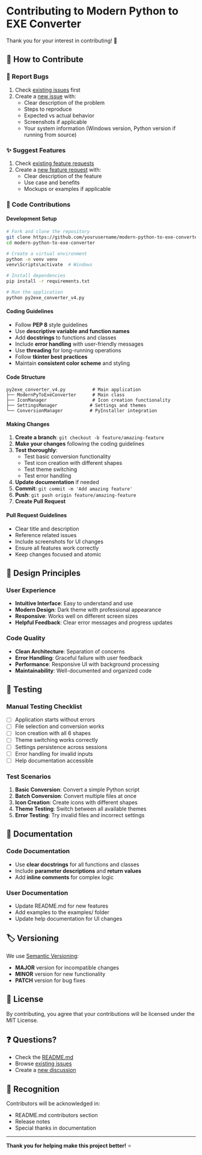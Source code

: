 # Contributing to Modern Python to EXE Converter

Thank you for your interest in contributing! 🎉

## 🤝 How to Contribute

### 🐛 Report Bugs
1. Check [existing issues](../../issues) first
2. Create a [new issue](../../issues/new) with:
   - Clear description of the problem
   - Steps to reproduce
   - Expected vs actual behavior
   - Screenshots if applicable
   - Your system information (Windows version, Python version if running from source)

### ✨ Suggest Features
1. Check [existing feature requests](../../issues?q=is%3Aissue+label%3Aenhancement)
2. Create a [new feature request](../../issues/new) with:
   - Clear description of the feature
   - Use case and benefits
   - Mockups or examples if applicable

### 🔧 Code Contributions

#### Development Setup
```bash
# Fork and clone the repository
git clone https://github.com/yourusername/modern-python-to-exe-converter.git
cd modern-python-to-exe-converter

# Create a virtual environment
python -m venv venv
venv\Scripts\activate  # Windows

# Install dependencies
pip install -r requirements.txt

# Run the application
python py2exe_converter_v4.py
```

#### Coding Guidelines
- Follow **PEP 8** style guidelines
- Use **descriptive variable and function names**
- Add **docstrings** to functions and classes
- Include **error handling** with user-friendly messages
- Use **threading** for long-running operations
- Follow **tkinter best practices**
- Maintain **consistent color scheme** and styling

#### Code Structure
```
py2exe_converter_v4.py          # Main application
├── ModernPyToExeConverter      # Main class
├── IconManager                 # Icon creation functionality
├── SettingsManager            # Settings and themes
└── ConversionManager          # PyInstaller integration
```

#### Making Changes
1. **Create a branch**: `git checkout -b feature/amazing-feature`
2. **Make your changes** following the coding guidelines
3. **Test thoroughly**:
   - Test basic conversion functionality
   - Test icon creation with different shapes
   - Test theme switching
   - Test error handling
4. **Update documentation** if needed
5. **Commit**: `git commit -m 'Add amazing feature'`
6. **Push**: `git push origin feature/amazing-feature`
7. **Create Pull Request**

#### Pull Request Guidelines
- Clear title and description
- Reference related issues
- Include screenshots for UI changes
- Ensure all features work correctly
- Keep changes focused and atomic

## 🎨 Design Principles

### User Experience
- **Intuitive Interface**: Easy to understand and use
- **Modern Design**: Dark theme with professional appearance
- **Responsive**: Works well on different screen sizes
- **Helpful Feedback**: Clear error messages and progress updates

### Code Quality
- **Clean Architecture**: Separation of concerns
- **Error Handling**: Graceful failure with user feedback
- **Performance**: Responsive UI with background processing
- **Maintainability**: Well-documented and organized code

## 🧪 Testing

### Manual Testing Checklist
- [ ] Application starts without errors
- [ ] File selection and conversion works
- [ ] Icon creation with all 6 shapes
- [ ] Theme switching works correctly
- [ ] Settings persistence across sessions
- [ ] Error handling for invalid inputs
- [ ] Help documentation accessible

### Test Scenarios
1. **Basic Conversion**: Convert a simple Python script
2. **Batch Conversion**: Convert multiple files at once
3. **Icon Creation**: Create icons with different shapes
4. **Theme Testing**: Switch between all available themes
5. **Error Testing**: Try invalid files and incorrect settings

## 📝 Documentation

### Code Documentation
- Use **clear docstrings** for all functions and classes
- Include **parameter descriptions** and **return values**
- Add **inline comments** for complex logic

### User Documentation
- Update README.md for new features
- Add examples to the examples/ folder
- Update help documentation for UI changes

## 🏷️ Versioning

We use [Semantic Versioning](https://semver.org/):
- **MAJOR** version for incompatible changes
- **MINOR** version for new functionality
- **PATCH** version for bug fixes

## 📄 License

By contributing, you agree that your contributions will be licensed under the MIT License.

## ❓ Questions?

- Check the [README.md](README.md)
- Browse [existing issues](../../issues)
- Create a [new discussion](../../discussions)

## 🙏 Recognition

Contributors will be acknowledged in:
- README.md contributors section
- Release notes
- Special thanks in documentation

---

**Thank you for helping make this project better!** ⭐
